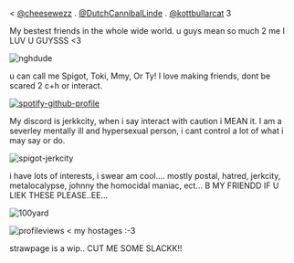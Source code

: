  < [@cheesewezz](https://github.com/cheesewezz) . [@DutchCannibalLinde](https://github.com/DutchCannibalLinde) . [@kottbullarcat](https://github.com/kottbullarcat) 3

My bestest friends in the whole wide world. u guys mean so much 2 me I LUV U GUYSSS <3

     
![nghdude](https://github.com/user-attachments/assets/001ff2f4-0a8d-48ae-84ad-52d2b1959fb3)



u can call me Spigot, Toki, Mmy, Or Ty! I love making friends, dont be scared 2 c+h or interact.


[![spotify-github-profile](https://spotify-github-profile.kittinanx.com/api/view?uid=31daier4nvmys6dbi6k2okp2ot7a&cover_image=true&theme=default&show_offline=false&background_color=121212&interchange=false&bar_color=ff9eb1)](https://spotify-github-profile.kittinanx.com/api/view?uid=31daier4nvmys6dbi6k2okp2ot7a&redirect=true)


My discord is jerkkcity, when i say interact with caution i MEAN it. I am a severley mentally ill and hypersexual person, i cant control a lot of what i may say or do.


![spigot-jerkcity](https://github.com/user-attachments/assets/5b1b5cb2-f397-4f9b-bd09-e7e0cf8f24d2)


i have lots of interests, i swear am cool.... mostly postal, hatred, jerkcity, metalocalypse, johnny the homocidal maniac, ect... B MY FRIENDD IF U LIEK THESE PLEASE..EE...


![100yard](https://github.com/user-attachments/assets/9b2c5ee4-9cc5-40a4-a9e5-8072a78f5241)

![profileviews](https://komarev.com/ghpvc/?username=Welcome2Paradise&color=ff69b4) < my hostages :-3

strawpage is a wip.. CUT ME SOME SLACKK!!
